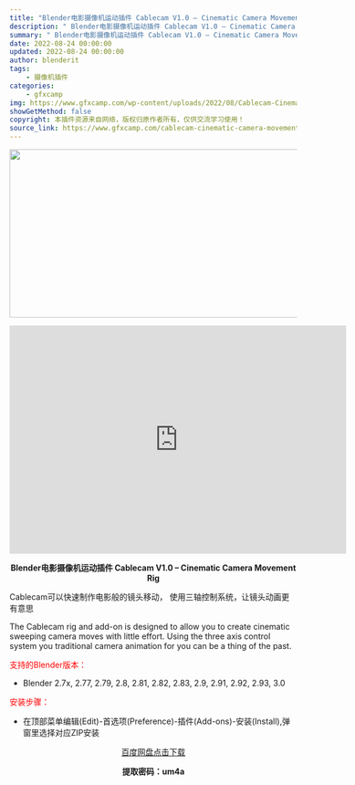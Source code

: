 ```yaml
---
title: "Blender电影摄像机运动插件 Cablecam V1.0 – Cinematic Camera Movement Rig"
description: "﻿ Blender电影摄像机运动插件 Cablecam V1.0 – Cinematic Camera Movement Rig Cablecam可以快速制作电影般的镜头移动， 使用三轴控..."
summary: "﻿ Blender电影摄像机运动插件 Cablecam V1.0 – Cinematic Camera Movement Rig Cablecam可以快速制作电影般的镜头移动， 使用三轴控..."
date: 2022-08-24 00:00:00
updated: 2022-08-24 00:00:00
author: blenderit
tags: 
    - 摄像机插件
categories:
    - gfxcamp
img: https://www.gfxcamp.com/wp-content/uploads/2022/08/Cablecam-Cinematic-Camera-Movement-Rig.jpg
showGetMethod: false
copyright: 本插件资源来自网络，版权归原作者所有，仅供交流学习使用！
source_link: https://www.gfxcamp.com/cablecam-cinematic-camera-movement-rig/
---
```

<div><p><img decoding="async" class="aligncenter size-full wp-image-106344" src="https://www.gfxcamp.com/wp-content/uploads/2022/08/Cablecam-Cinematic-Camera-Movement-Rig.jpg" data-src="https://www.gfxcamp.com/wp-content/uploads/2022/08/Cablecam-Cinematic-Camera-Movement-Rig.jpg" alt="" width="590" height="295" data-srcset="https://www.gfxcamp.com/wp-content/uploads/2022/08/Cablecam-Cinematic-Camera-Movement-Rig.jpg 590w, https://www.gfxcamp.com/wp-content/uploads/2022/08/Cablecam-Cinematic-Camera-Movement-Rig-150x75.jpg 150w" data-sizes="(max-width: 590px) 100vw, 590px"></p><p style="text-align: center;"><iframe loading="lazy" src="https://player.youku.com/embed/XNTg5NzQwNDA4NA==" width="590" height="400" frameborder="0" allowfullscreen="allowfullscreen" data-mce-fragment="1"><span data-mce-type="bookmark" style="display: inline-block; width: 0px; overflow: hidden; line-height: 0;" class="mce_SELRES_start">﻿</span></iframe></p><p style="text-align: center;"><strong>Blender电影摄像机运动插件 Cablecam V1.0 – Cinematic Camera Movement Rig</strong></p><p>Cablecam可以快速制作电影般的镜头移动， 使用三轴控制系统，让镜头动画更有意思</p><p>The Cablecam rig and add-on is designed to allow you to create cinematic sweeping camera moves with little effort. Using the three axis control system you traditional camera animation for you can be a thing of the past.</p><p style="text-align: left;"><span style="color: #ff0000;">支持的Blender版本：</span></p><ul>
<li style="text-align: left;">Blender 2.7x, 2.77, 2.79, 2.8, 2.81, 2.82, 2.83, 2.9, 2.91, 2.92, 2.93, 3.0</li>
</ul><p style="text-align: left;"><span style="color: #ff0000;">安装步骤：</span></p><ul>
<li>在顶部菜单编辑(Edit)-首选项(Preference)-插件(Add-ons)-安装(Install),弹窗里选择对应ZIP安装</li>
</ul><p style="text-align: center;"><a class="maxbutton-3 maxbutton maxbutton-baidu" target="_blank" rel="noopener" href="https://pan.baidu.com/s/1YJEkHS1IDutd-BQhRvzCHQ?pwd=um4a"><span class="mb-text">百度网盘点击下载</span></a></p><p style="text-align: center;"><strong>提取密码：um4a</strong></p></div>